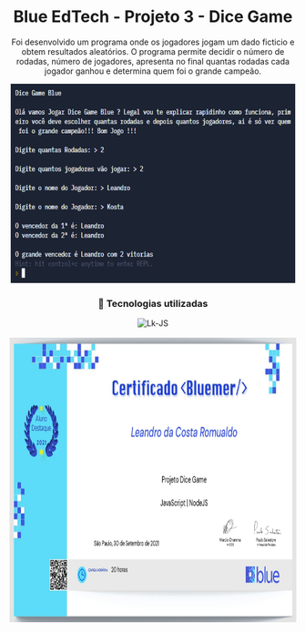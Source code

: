 <h1 align="center"> Blue EdTech - Projeto 3 - Dice Game </h1>

<p align="center"> Foi desenvolvido um programa onde os jogadores jogam um dado ficticio e obtem resultados aleatórios. O programa permite decidir o número de rodadas, número de jogadores, apresenta no final quantas rodadas cada jogador ganhou e determina quem foi o grande campeão. </p>

<div align="center"><img alingn="center" height="350" width="500" src="https://github.com/LeandroKosta/Blue-EdTech-Modulo_1-Projeto_3-Dice-Game/blob/main/public/img/Capa.png" alt=""></div>

<h3 align="center"> 🚀 Tecnologias utilizadas </h3>

<div align="center"> <img alingn="center" alt="Lk-JS" height="50" width="50" src="https://cdn.jsdelivr.net/gh/devicons/devicon/icons/javascript/javascript-plain.svg" /></div>

</br>

<div align="center"><img alingn="center" height="500" width="800" src="https://github.com/LeandroKosta/Blue-EdTech-Modulo_1-Projeto_3-Dice-Game/blob/main/public/img/Certificado%20Projeto%20Dice%20Game.jpg" alt=""></div>
